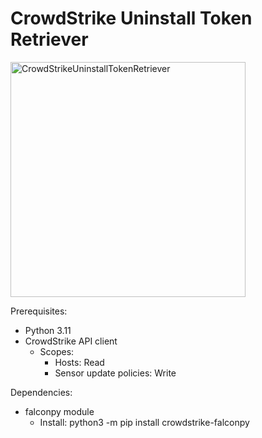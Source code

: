 # CrowdStrike Uninstall Token Retriever


<img width="376" alt="CrowdStrikeUninstallTokenRetriever" src="https://github.com/Marq-Dev/CS_RetrieveUninstallToken/assets/9102154/3636f624-af83-4071-b26e-e644fed43685">


Prerequisites:
- Python 3.11
- CrowdStrike API client
  - Scopes:
    - Hosts: Read
    - Sensor update policies: Write

Dependencies:
- falconpy module
  - Install: python3 -m pip install crowdstrike-falconpy
